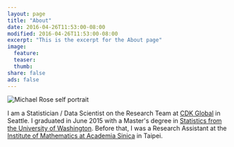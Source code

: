 ```yaml
---
layout: page
title: "About"
date: 2016-04-26T11:53:00-08:00
modified: 2016-04-26T11:53:00-08:00
excerpt: "This is the excerpt for the About page"
image:
  feature:
  teaser:
  thumb:
share: false
ads: false
---
```


<img src="{{ site.url}}/images/bio-photo.jpg" alt="Michael Rose self portrait">

I am a Statistician / Data Scientist on the Research Team at [CDK Global](http://www.cdkglobal.com/insightcenter/digital-marketing) in Seattle. I graduated in June 2015 with a Master's degree in [Statistics from the University of Washington](https://www.stat.washington.edu/).  Before that, I was a Research Assistant at the [Institute of Mathematics at Academia Sinica](http://www.math.sinica.edu.tw/www/default_e.jsp) in Taipei.

